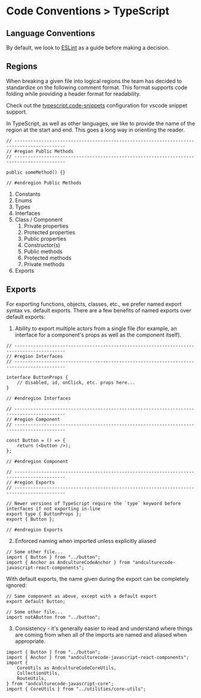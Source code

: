 # Code Conventions > TypeScript

## Language Conventions

By default, we look to [ESLint](https://eslint.org/) as a guide before making a decision.

## Regions

When breaking a given file into logical regions the team has decided to standardize on the following
comment format. This format supports code folding while providing a header format for readability.

Check out the [typescript.code-snippets](.vscode/typescript.code-snippets) configuration for vscode snippet support.

In TypeScript, as well as other languages, we like to provide the name of the region at the start and end. This goes a long way in orienting the reader.

```TSX
// -----------------------------------------------------------------------------------------
// #region Public Methods
// -----------------------------------------------------------------------------------------

public someMethod() {}

// #endregion Public Methods
```

1. Constants
2. Enums
3. Types
4. Interfaces
5. Class / Component
    1. Private properties
    2. Protected properties
    3. Public properties
    4. Constructor(s)
    5. Public methods
    6. Protected methods
    7. Private methods
6. Exports

## Exports

For exporting functions, objects, classes, etc., we prefer named export syntax vs. default exports.
There are a few benefits of named exports over default exports:

1. Ability to export multiple actors from a single file (for example, an interface for a component's
   props as well as the component itself).

```TS
// -----------------------------------------------------------------------------------------
// #region Interfaces
// -----------------------------------------------------------------------------------------

interface ButtonProps {
    // disabled, id, onClick, etc. props here...
}

// #endregion Interfaces

// -----------------------------------------------------------------------------------------
// #region Component
// -----------------------------------------------------------------------------------------

const Button = () => {
    return (<button />);
};

// #endregion Component

// -----------------------------------------------------------------------------------------
// #region Exports
// -----------------------------------------------------------------------------------------

// Newer versions of TypeScript require the `type` keyword before interfaces if not exporting in-line
export type { ButtonProps };
export { Button };

// #endregion Exports
```

2. Enforced naming when imported unless explicitly aliased

```TS
// Some other file...
import { Button } from "../button";
import { Anchor as AndcultureCodeAnchor } from "andculturecode-javascript-react-components";
```

With default exports, the name given during the export can be completely ignored:

```TS
// Same component as above, except with a default export
export default Button;
```

```TSX
// Some other file...
import notAButton from "../button";
```

3. Consistency - it's generally easier to read and understand where things are coming from when all
   of the imports are named and aliased when appropriate.

```TS
import { Button } from "../button";
import { Anchor } from "andculturecode-javascript-react-components";
import {
    CoreUtils as AndcultureCodeCoreUtils,
    CollectionUtils,
    RouteUtils,
} from "andculturecode-javascript-core";
import { CoreUtils } from "../utilities/core-utils";
```
